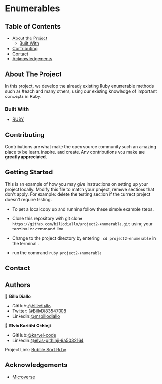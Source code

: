# Enumerables

## Table of Contents

* [About the Project](#about-the-project)
  * [Built With](#built-with)
* [Contributing](#contributing)
* [Contact](#contact)
* [Acknowledgements](#acknowledgements)

<!-- ABOUT THE PROJECT   -->
## About The Project
In this project, we develop the already existing Ruby enumerable methods such as #each and many others, using our existing knowledge of important concepts in Ruby. 

### Built With

* [RUBY](https://github.com/billodiallo/project2-enumerable/tree/feature-enum)

## Contributing

Contributions are what make the open source community such an amazing place to be learn, inspire, and create. Any contributions you make are **greatly appreciated**.

## Getting Started
This is an example of how you may give instructions on setting up your project locally. Modify this file to match your project, remove sections that don't apply. For example: delete the testing section if the currect project doesn't require testing.

- To get a local copy up and running follow these simple example steps.

- Clone this repository with git clone ```https://github.com/billodiallo/project2-enumerable.git``` using your terminal or command line.
- Change to the project directory by entering :
```cd project2-enumerable``` in the terminal .
- run the command ```ruby project2-enumerable```
<!-- CONTACT -->
## Contact

## Authors

👤 **Billo Diallo**

- GitHub:[@billodiallo](https://github.com/billodiallo)
- Twitter: [@BilloDi83547008](https://twitter.com/BilloDi83547008)
- Linkedin:[@mabillodiallo](https://www.linkedin.com/in/mabillodiallo/)


👤 **Elvis Kariithi Githinji**

- GitHub:[@karvel-code](https://github.com/karvel-code)
- Linkedin:[@elvis-githinji-9a5032164](https://www.linkedin.com/in/elvis-githinji-9a5032164/)

Project Link: [Bubble Sort Ruby](https://github.com/billodiallo/bubble_sort/tree/feature-b)


<!-- ACKNOWLEDGEMENTS -->
## Acknowledgements

* [Microverse](https://www.microverse.org/)


